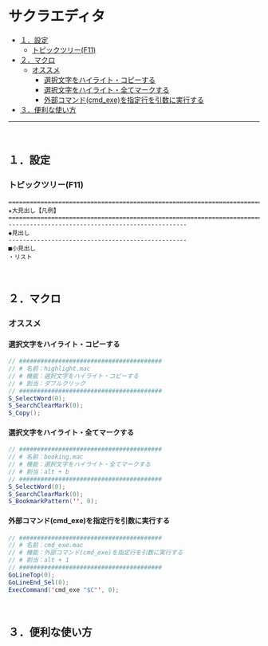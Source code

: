 # サクラエディタ

<!-- TOC -->

- [１．設定](#１．設定)
    - [トピックツリー(F11)](#トピックツリーf11)
- [２．マクロ](#２．マクロ)
    - [オススメ](#オススメ)
        - [選択文字をハイライト・コピーする](#選択文字をハイライト・コピーする)
        - [選択文字をハイライト・全てマークする](#選択文字をハイライト・全てマークする)
        - [外部コマンド(cmd_exe)を指定行を引数に実行する](#外部コマンドcmd_exeを指定行を引数に実行する)
- [３．便利な使い方](#３．便利な使い方)

<!-- /TOC -->
---
<br>
<!-- NEXT INDENT -->

<a id="markdown-１．設定" name="１．設定"></a>
## １．設定

<a id="markdown-トピックツリーf11" name="トピックツリーf11"></a>
### トピックツリー(F11)

```
====================================================================================================
★大見出し【凡例】
====================================================================================================
--------------------------------------------------
◆見出し
--------------------------------------------------
■小見出し
・リスト
```

<br>
<!-- NEXT INDENT -->

<a id="markdown-２．マクロ" name="２．マクロ"></a>
## ２．マクロ

<a id="markdown-オススメ" name="オススメ"></a>
### オススメ

<a id="markdown-選択文字をハイライト・コピーする" name="選択文字をハイライト・コピーする"></a>
#### 選択文字をハイライト・コピーする
 
```java
// ########################################
// # 名前：highlight.mac
// # 機能：選択文字をハイライト・コピーする
// # 割当：ダブルクリック
// ########################################
S_SelectWord(0);
S_SearchClearMark(0);
S_Copy();
```

<a id="markdown-選択文字をハイライト・全てマークする" name="選択文字をハイライト・全てマークする"></a>
#### 選択文字をハイライト・全てマークする

```java
// ########################################
// # 名前：booking.mac
// # 機能：選択文字をハイライト・全てマークする
// # 割当：alt + b
// ########################################
S_SelectWord(0);
S_SearchClearMark(0);
S_BookmarkPattern('', 0);
```

<a id="markdown-外部コマンドcmd_exeを指定行を引数に実行する" name="外部コマンドcmd_exeを指定行を引数に実行する"></a>
#### 外部コマンド(cmd_exe)を指定行を引数に実行する

```java
// ########################################
// # 名前：cmd_exe.mac
// # 機能：外部コマンド(cmd_exe)を指定行を引数に実行する
// # 割当：alt + 1
// ########################################
GoLineTop(0);
GoLineEnd_Sel(0);
ExecCommand('cmd_exe "$C"', 0);
```

<br>
<!-- NEXT INDENT -->

<a id="markdown-３．便利な使い方" name="３．便利な使い方"></a>
## ３．便利な使い方

<br>
<!-- NEXT INDENT -->